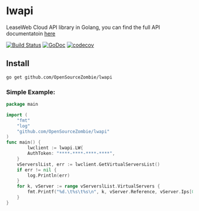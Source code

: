 # lwapi
LeaseWeb Cloud API library in Golang, you can find the full API documentatoin [here](http://developer.leaseweb.com/cloudapi-docs/?shell#get-the-datatraffic-metrics)


[![Build Status](https://travis-ci.org/OpenSourceZombie/lwapi.svg?branch=master)](https://travis-ci.org/OpenSourceZombie/lwapi) [![GoDoc](https://godoc.org/github.com/OpenSourceZombie/lwapi?status.svg)](https://godoc.org/github.com/OpenSourceZombie/lwapi)   [![codecov](https://codecov.io/gh/OpenSourceZombie/lwapi/branch/master/graph/badge.svg)](https://codecov.io/gh/OpenSourceZombie/lwapi)

## Install
    go get github.com/OpenSourceZombie/lwapi

### Simple Example:
```go
package main

import (
	"fmt"
	"log"
	"github.com/OpenSourceZombie/lwapi"
)
func main() {
	    lwclient := lwapi.LW{
        AuthToken: "****-****-****-****",
    }
	vServerslList, err := lwclient.GetVirtualServersList()
	if err != nil {
		log.Println(err)
	}
	for k, vServer := range vServerslList.VirtualServers {
		fmt.Printf("%d.\t%s\t%s\n", k, vServer.Reference, vServer.Ips[0].IP)
	}
}
```
